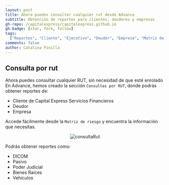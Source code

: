 ```yaml
---
layout: post
title: Ahora puedes consultar cualquier rut desde Advance
subtitle: Obtención de reportes para clientes, deudores y empresas
gh-repo: /capitalexpress/capitalexpress.github.io
gh-badge: [star, fork, follow]
tags:
  ["Reportes", "Cliente", "Ejecutivo", "Deudor", "Empresa", "Matriz de riesgo"]
comments: false
author: Catalina Pinilla
---
```


## Consulta por rut

Ahora puedes consultar cualquier RUT, sin necesidad de que esté enrolado
En Advance, hemos creado la sección `Consultas por RUT`, donde podrás obtener reportes de:

- Cliente de Capital Express Servicios Financieros
- Deudor
- Empresa

Accede fácilmente desde la `Matriz de riesgo` y encuentra la información que necesitas.

<p align="center">
  <img src="https://cdn.capitalexpress.cl/img/consulta_rut.jpg" alt="consultaRut">
</p>

Podrás obtener reportes como:

- DICOM
- Pasivo
- Poder Judicial
- Bienes Raíces
- Vehículos
